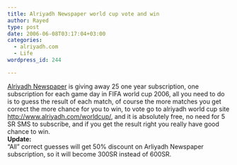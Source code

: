 ```yaml
---
title: Alriyadh Newspaper world cup vote and win
author: Rayed
type: post
date: 2006-06-08T03:17:04+03:00
categories:
  - alriyadh.com
  - Life
wordpress_id: 244

---
```

<p><a href="http://www.alriyadh.com/">Alriyadh Newspaper</a> is giving away 25 one year subscription, one subscription for each game day in FIFA world cup 2006, all you need to do is to guess the result of each match, of course the more matches you get correct the more chance for you to win, to vote go to alriyadh world cup site <a href="http://www.alriyadh.com/worldcup/">http://www.alriyadh.com/worldcup/</a>, and it is absolutely free, no need for 5 SR SMS to subscribe, and if you get the result right you really have good chance to win.<br />
<strong>Update:</strong><br />
&#8220;All&#8221; correct guesses will get 50% discount on Arliyadh Newspaper subscription, so it will become 300SR instead of 600SR.</p>
